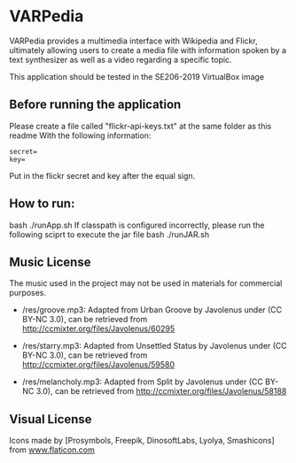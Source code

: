 # VARPedia

VARPedia provides a multimedia interface with Wikipedia and Flickr, ultimately allowing users to create a media file with information spoken by a text synthesizer as well as a video regarding a specific topic.

This application should be tested in the SE206-2019 VirtualBox image 

## Before running the application

Please create a file called "flickr-api-keys.txt" at the same folder as this readme
With the following information:
```
secret=
key=
```
Put in the flickr secret and key after the equal sign.

## How to run:
bash ./runApp.sh
If classpath is configured incorrectly, please run the following sciprt to execute the jar file
bash ./runJAR.sh

## Music License
The music used in the project may not be used in materials for commercial purposes.
* /res/groove.mp3: Adapted from Urban Groove by Javolenus under (CC BY-NC 3.0), can be retrieved from http://ccmixter.org/files/Javolenus/60295

* /res/starry.mp3: Adapted from Unsettled Status by Javolenus under (CC BY-NC 3.0), can be retrieved from http://ccmixter.org/files/Javolenus/59580

* /res/melancholy.mp3: Adapted from Split by Javolenus under (CC BY-NC 3.0), can be retrieved from http://ccmixter.org/files/Javolenus/58188

## Visual License
Icons made by [Prosymbols, Freepik, DinosoftLabs, Lyolya, Smashicons] from www.flaticon.com
